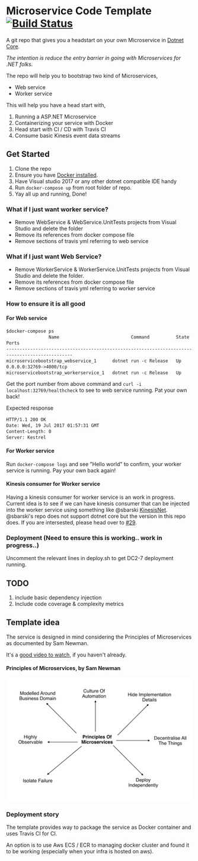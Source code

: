 # Microservice Code Template [![Build Status](https://travis-ci.org/PageUpPeopleOrg/microservice-bootstrap.svg?branch=master)](https://travis-ci.org/PageUpPeopleOrg/microservice-bootstrap)

A git repo that gives you a headstart on your own Microservice in [Dotnet Core](https://www.microsoft.com/net/core).

*_The intention is reduce the entry barrier in going with Microservices for .NET folks._*

The repo will help you to bootstrap two kind of Microservices,
* Web service
* Worker service

This will help you have a head start with,

1. Running a ASP.NET Microservice
2. Containerizing your service with Docker
3. Head start with CI / CD with Travis CI
4. Consume basic Kinesis event data streams

## Get Started

1. Clone the repo
2. Ensure you have [Docker installed](https://store.docker.com/search?offering=community&type=edition).
3. Have Visual studio 2017 or any other dotnet compatible IDE handy
5. Run `docker-compose up` from root folder of repo.
6. Yay all up and running, Done!

### What if I just want worker service?
* Remove WebService & WebService.UnitTests projects from Visual Studio and delete the folder
* Remove its references from docker compose file
* Remove sections of travis yml referring to web service

### What if I just want Web Service?
* Remove WorkerService & WorkerService.UnitTests projects from Visual Studio and delete the folder.
* Remove its references from docker compose file
* Remove sections of travis yml referring to worker service

### How to ensure it is all good

#### For Web service
```
$docker-compose ps
                Name                           Command          State            Ports
-----------------------------------------------------------------------------------------------
microservicebootstrap_webservice_1      dotnet run -c Release   Up      0.0.0.0:32769->4000/tcp
microservicebootstrap_workerservice_1   dotnet run -c Release   Up
```

Get the port number from above command and `curl -i localhost:32769/healthcheck`
to see to web service running. Pat your own back!

Expected response
```
HTTP/1.1 200 OK
Date: Wed, 19 Jul 2017 01:57:31 GMT
Content-Length: 0
Server: Kestrel
```

#### For Worker service
Run `docker-compose logs` and see "Hello world" to confirm, your worker service is running. Pay your own back again!

#### Kinesis consumer for Worker service
Having a kinesis consumer for worker service is an work in progress.
Current idea is to see if we can have kinesis consumer that can be injected into the worker service using something like @sbarski [KinesisNet](https://github.com/sbarski/KinesisNet). @sbarski's repo does not support dotnet core but the version in this repo does. If you are intersested, please head over to [#29](/../../issues/29).

### Deployment (Need to ensure this is working.. work in progress..)

Uncomment the relevant lines in deploy.sh to get DC2-7 deployment running.

## TODO

1. include basic dependency injection
2. Include code coverage & complexity metrics

## Template idea

The service is designed in mind considering the Principles of Microservices as documented by Sam Newman.

It's a [good video to watch](https://vimeo.com/131632250), if you haven't already.

#### Principles of Microservices, by Sam Newman

![Sam Newman's Principles of Microservices](https://raw.githubusercontent.com/PageUpPeopleOrg/microservice-bootstrap/master/principles.png "Principles of Microservices, by Sam Newman")

### Deployment story
The template provides way to package the service as Docker container and uses Travis CI for CI.

An option is to use Aws ECS / ECR to managing docker cluster and found it to be working (especially when your infra is hosted on aws).
